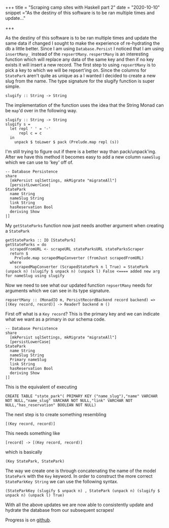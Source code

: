 +++
title = "Scraping camp sites with Haskell part 2"
date = "2020-10-10"
snippet ="As the destiny of this software is to be ran multiple times and update..."

+++

As the destiny of this software is to be ran multiple times and update the same data if changed I sought to make the experience of re-hydrating the db a little better.  Since I am using `Database.Persist` I noticed that I am using `insertMany_` instead of the `repsertMany`.  `respertMany` is an interesting function which will replace any data of the same key and then if no key exists it will insert a new record.  The first step to using `repsertMany` is to pick a key to which we will be repsert'ing on.  Since the columns for `StatePark` aren't quite as unique as a I wanted I decided to create a new slug from the name.  The type signature for the slugify function is super simple.

```
slugify :: String -> String
```

The implementation of the function uses the idea that the String Monad can be `map`'d over in the following way.

```
slugify :: String -> String
slugify s =
  let repl ' ' = '-'
      repl c = c
  in
    unpack $ toLower $ pack (Prelude.map repl (s))
```

I'm still trying to figure out if there is a better way than pack/unpack'ing.  After we have this method it becomes easy to add a new column `nameSlug` which we can use to 'key' off of.

```
-- Database Persistence
share
  [mkPersist sqlSettings, mkMigrate "migrateAll"]
  [persistLowerCase|
StatePark
  name String
  nameSlug String
  link String
  hasReservation Bool
  deriving Show
|]
```

My `getStateParks` function now just needs another argument when creating a `StatePark`

```
getStateParks :: IO [StatePark]
getStateParks = do
  scrapedFromURL <- scrapeURL stateParksURL stateParksScraper
  return $
    Prelude.map scrapedMapConverter (fromJust scrapedFromURL)
  where
    scrapedMapConverter (ScrapedStatePark n l True) = StatePark (unpack n) (slugify $ unpack n) (unpack l) False <==== added new arg for nameSlug using slugify
```

Now we need to see what our updated function `repsertMany` needs for arguments which we can see in its type signature.

```
repsertMany :: (MonadIO m, PersistRecordBackend record backend) => [(Key record, record)] -> ReaderT backend m ()
```

First off what is a `Key record`?  This is the primary key and we can indicate what we want as a primary in our schema code.

```
-- Database Persistence
share
  [mkPersist sqlSettings, mkMigrate "migrateAll"]
  [persistLowerCase|
StatePark
  name String
  nameSlug String
  Primary nameSlug
  link String
  hasReservation Bool
  deriving Show
|]
```

This is the equivalent of executing

```
CREATE TABLE "state_park"( PRIMARY KEY ("name_slug"),"name" VARCHAR NOT NULL,"name_slug" VARCHAR NOT NULL,"link" VARCHAR NOT NULL,"has_reservation" BOOLEAN NOT NULL)
```

The next step is to create something resembling

```
[(Key record, record)]
```

This needs something like

```
[record] -> [(Key record, record)]
```
which is basically

```
(Key StatePark, StatePark)
```

The way we create one is through concatenating the name of the model `StatePark` with the `Key` keyword.  In order to construct the more correct `StateParkKey String` we can use the following syntax.

```
(StateParkKey (slugify $ unpack n) , StatePark (unpack n) (slugify $ unpack n) (unpack l) True)
```

With all the above updates we are now able to consistently update and hydrate the database from our subsequent scrapes!


Progress is on <a href='https://github.com/trodrigu/camp-notify'>github</a>.
